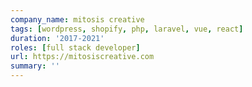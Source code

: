 ```yaml
---
company_name: mitosis creative
tags: [wordpress, shopify, php, laravel, vue, react]
duration: '2017-2021'
roles: [full stack developer]
url: https://mitosiscreative.com
summary: ''
---
```


